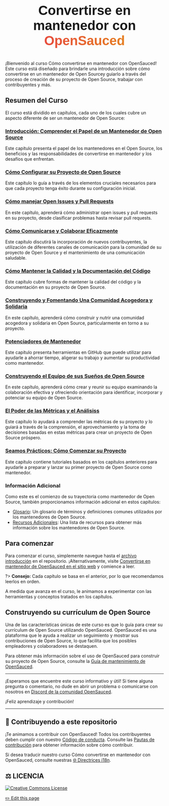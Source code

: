 <div align="center" style="text-align: center;">
    <div style="display: flex; align-items: center; justify-content: center;">
       <h1 style="font-size: 3em; font-family: 'Arial', sans-serif; font-weight: bold; margin: 25px 0;">Convertirse en mantenedor con <span style="background: linear-gradient(to right, #e74c3c, #e67e22); -webkit-background-clip: text; color: transparent;">
            OpenSauced
        </span> </h1>
    </div>
</div>

¡Bienvenido al curso Cómo convertirse en mantenedor con OpenSauced! Este curso está diseñado para brindarle una introducción sobre cómo convertirse en un mantenedor de Open Sourcey guiarlo a través del proceso de creación de su proyecto de Open Source, trabajar con contribuyentes y más.

## Resumen del Curso

El curso está dividido en capítulos, cada uno de los cuales cubre un aspecto diferente de ser un mantenedor de Open Source:

### [Introducción: Comprender el Papel de un Mantenedor de Open Source](intro.md)

Este capítulo presenta el papel de los mantenedores en el Open Source, los beneficios y las responsabilidades de convertirse en mantenedor y los desafíos que enfrentan.

### [Cómo Configurar su Proyecto de Open Source](how-to-setup-your-project.md)

Este capítulo lo guía a través de los elementos cruciales necesarios para que cada proyecto tenga éxito durante su configuración inicial.

### [Cómo manejar Open Issues y Pull Requests](issues-and-pull-requests.md)

En este capítulo, aprenderá cómo administrar open issues y pull requests en su proyecto, desde clasificar problemas hasta revisar pull requests.

### [Cómo Comunicarse y Colaborar Eficazmente](comunicacion-y-colaboracion.md)

Este capítulo discutirá la incorporación de nuevos contribuyentes, la utilización de diferentes canales de comunicación para la comunidad de su proyecto de Open Source y el mantenimiento de una comunicación saludable.

### [Cómo Mantener la Calidad y la Documentación del Código](maintaining-code-quality.md)

Este capítulo cubre formas de mantener la calidad del código y la documentación en su proyecto de Open Source.

### [Construyendo y Fomentando Una Comunidad Acogedora y Solidaria](construyendo-comunidad.md)

En este capítulo, aprenderá cómo construir y nutrir una comunidad acogedora y solidaria en Open Source, particularmente en torno a su proyecto.

### [Potenciadores de Mantenedor](maintainer-powerups.md)

Este capítulo presenta herramientas en GitHub que puede utilizar para ayudarle a ahorrar tiempo, aligerar su trabajo y aumentar su productividad como mantenedor.

### [Construyendo el Equipo de sus Sueños de Open Source](your-team.md)

En este capítulo, aprenderá cómo crear y reunir su equipo examinando la colaboración efectiva y ofreciendo orientación para identificar, incorporar y potenciar su equipo de Open Source.

### [El Poder de las Métricas y el Análisiss](metrics-and-analytics.md)


Este capítulo lo ayudará a comprender las métricas de su proyecto y lo guiará a través de la comprensión, el aprovechamiento y la toma de decisiones basadas en estas métricas para crear un proyecto de Open Source próspero.

### [Seamos Prácticos: Cómo Comenzar su Proyecto](ponerse-practico.md)

Este capítulo contiene tutoriales basados ​​en los capítulos anteriores para ayudarle a preparar y lanzar su primer proyecto de Open Source como mantenedor.

### Información Adicional

Como este es el comienzo de su trayectoria como mantenedor de Open Source, también proporcionamos información adicional en estos capítulos:

- [Glosario](glosario.md): Un glosario de términos y definiciones comunes utilizados por los mantenedores de Open Source.
- [Recursos Adicionales](recursos-adicionales.md): Una lista de recursos para obtener más información sobre los mantenedores de Open Source.

## Para comenzar

Para comenzar el curso, simplemente navegue hasta el [archivo introducción](intro.md) en el repositorio. ¡Alternativamente, visite [Convertirse en mantenedor de OpenSauced en el sitio web](https://intro.opensauced.pizza/#/becoming-a-maintainer/) y comience a leer.

?> **Consejo:** Cada capítulo se basa en el anterior, por lo que recomendamos leerlos en orden.

A medida que avanza en el curso, le animamos a experimentar con las herramientas y conceptos tratados en los capítulos.

## Construyendo su currículum de Open Source

Una de las características únicas de este curso es que lo guía para crear su currículum de Open Source utilizando OpenSauced. OpenSauced es una plataforma que le ayuda a realizar un seguimiento y mostrar sus contribuciones de Open Source, lo que facilita que los posibles empleadores y colaboradores se destaquen.

Para obtener más información sobre el uso de OpenSauced para construir su proyecto de Open Source, consulte la [Guía de mantenimiento de OpenSauced](https://docs.opensauced.pizza/maintainers/maintainers-guide-to-open-sauced/).

---

¡Esperamos que encuentre este curso informativo y útil! Si tiene alguna pregunta o comentario, no dude en abrir un problema o comunicarse con nosotros en [Discord de la comunidad OpenSauced](https://discord.com/invite/U2peSNf23P).

¡Feliz aprendizaje y contribución!

---

## 🤝 Contribuyendo a este repositorio

¡Te animamos a contribuir con OpenSauced! Todos los contribuyentes deben cumplir con nuestro [Código de conducta](https://github.com/open-sauced/.github/blob/main/CODE_OF_CONDUCT.md). Consulte las [Pautas de contribución](../CONTRIBUTING.md) para obtener información sobre cómo contribuir.

Si desea traducir nuestro curso Cómo convertirse en mantenedor con OpenSauced, consulte nuestras [🌐 Directrices i18n](../i18n-guidelines.md).

## ⚖️ LICENCIA

[![Creative Commons License](https://i.creativecommons.org/l/by/4.0/88x31.png)](https://creativecommons.org/licenses/by/4.0/)

<footer>
  <a href="https://github.com/open-sauced/intro/blob/main/docs/becoming-a-maintainer/README.md">✏️ Edit this page</a>
</footer>
